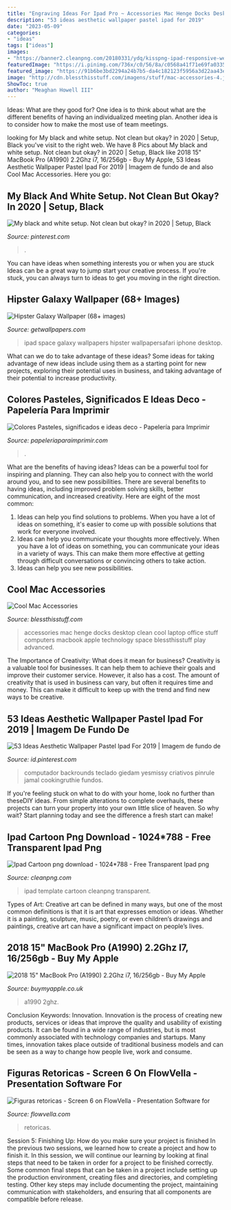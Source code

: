 ```yaml
---
title: "Engraving Ideas For Ipad Pro ~ Accessories Mac Henge Docks Desktop Clean Cool Laptop Office Stuff Computers Macbook Apple Technology Space Blessthisstuff Play Advanced"
description: "53 ideas aesthetic wallpaper pastel ipad for 2019"
date: "2023-05-09"
categories:
- "ideas"
tags: ["ideas"]
images:
- "https://banner2.cleanpng.com/20180331/ydq/kisspng-ipad-responsive-web-design-laptop-template-ipad-5abf1a78ac68a6.6704655815224735927062.jpg"
featuredImage: "https://i.pinimg.com/736x/c0/56/8a/c0568a41f71e69fa03351c2457946a5c.jpg"
featured_image: "https://91b6be3bd2294a24b7b5-da4c182123f5956a3d22aa43eb816232.ssl.cf1.rackcdn.com/contentItem-4858443-34500531-1uufn3qy4pget-or.jpg"
image: "http://cdn.blessthisstuff.com/imagens/stuff/mac-accessories-4.jpg"
ShowToc: true
author: "Meaghan Howell III"
---
```



Ideas: What are they good for?
One idea is to think about what are the different benefits of having an individualized meeting plan. Another idea is to consider how to make the most use of team meetings.

	

		
looking for My black and white setup. Not clean but okay? in 2020 | Setup, Black you've visit to the right web. We have 8 Pics about My black and white setup. Not clean but okay? in 2020 | Setup, Black like 2018 15&quot; MacBook Pro (A1990) 2.2Ghz i7, 16/256gb - Buy My Apple, 53 Ideas Aesthetic Wallpaper Pastel Ipad For 2019 | Imagem de fundo de and also Cool Mac Accessories. Here you go:
		
    
## My Black And White Setup. Not Clean But Okay? In 2020 | Setup, Black

<img loading=lazy src="https://i.pinimg.com/736x/f3/53/68/f35368872ffa75a1a54041b27dbc6afe.jpg" onerror="this.onerror=null;this.src='https://tse3.mm.bing.net/th?id=OIP.8gZrPVa2ra_EOd13LRudbgHaFj&amp;pid=15.1';" alt="My black and white setup. Not clean but okay? in 2020 | Setup, Black">

_Source: pinterest.com_

>. 

	

You can have ideas when something interests you or when you are stuck
Ideas can be a great way to jump start your creative process. If you're stuck, you can always turn to ideas to get you moving in the right direction.

    
## Hipster Galaxy Wallpaper (68+ Images)

<img loading=lazy src="http://getwallpapers.com/wallpaper/full/a/a/0/171103.jpg" onerror="this.onerror=null;this.src='https://tse4.mm.bing.net/th?id=OIP.LSl9020dX2bL0yYUJ4yjywHaHa&amp;pid=15.1';" alt="Hipster Galaxy Wallpaper (68+ images)">

_Source: getwallpapers.com_

>ipad space galaxy wallpapers hipster wallpapersafari iphone desktop. 

	

What can we do to take advantage of these ideas?
Some ideas for taking advantage of new ideas include using them as a starting point for new projects, exploring their potential uses in business, and taking advantage of their potential to increase productivity.

    
## Colores Pasteles, Significados E Ideas Deco - Papelería Para Imprimir

<img loading=lazy src="https://papeleriaparaimprimir.com/wp-content/uploads/2019/01/colores-pastel.jpg" onerror="this.onerror=null;this.src='https://tse4.mm.bing.net/th?id=OIP.B-4C-wuohy3CfedM61YyugHaFw&amp;pid=15.1';" alt="Colores Pasteles, significados e ideas deco - Papelería para Imprimir">

_Source: papeleriaparaimprimir.com_

>. 

	

What are the benefits of having ideas?
Ideas can be a powerful tool for inspiring and planning. They can also help you to connect with the world around you, and to see new possibilities. There are several benefits to having ideas, including improved problem solving skills, better communication, and increased creativity. Here are eight of the most common: 
1. Ideas can help you find solutions to problems. When you have a lot of ideas on something, it's easier to come up with possible solutions that work for everyone involved.
2. Ideas can help you communicate your thoughts more effectively. When you have a lot of ideas on something, you can communicate your ideas in a variety of ways. This can make them more effective at getting through difficult conversations or convincing others to take action. 
3. Ideas can help you see new possibilities.

    
## Cool Mac Accessories

<img loading=lazy src="http://cdn.blessthisstuff.com/imagens/stuff/mac-accessories-4.jpg" onerror="this.onerror=null;this.src='https://tse1.mm.bing.net/th?id=OIP.1oe3MF6YqgmdAnR08aEoJQHaFB&amp;pid=15.1';" alt="Cool Mac Accessories">

_Source: blessthisstuff.com_

>accessories mac henge docks desktop clean cool laptop office stuff computers macbook apple technology space blessthisstuff play advanced. 

	

The Importance of Creativity: What does it mean for business?
Creativity is a valuable tool for businesses. It can help them to achieve their goals and improve their customer service. However, it also has a cost. The amount of creativity that is used in business can vary, but often it requires time and money. This can make it difficult to keep up with the trend and find new ways to be creative.

    
## 53 Ideas Aesthetic Wallpaper Pastel Ipad For 2019 | Imagem De Fundo De

<img loading=lazy src="https://i.pinimg.com/736x/c0/56/8a/c0568a41f71e69fa03351c2457946a5c.jpg" onerror="this.onerror=null;this.src='https://tse3.mm.bing.net/th?id=OIP.xfbLEvmgW4U4beNiediMDwAAAA&amp;pid=15.1';" alt="53 Ideas Aesthetic Wallpaper Pastel Ipad For 2019 | Imagem de fundo de">

_Source: id.pinterest.com_

>computador backrounds teclado giedam yesmissy criativos pinrule jamal cookingruthie fundos. 

	

If you're feeling stuck on what to do with your home, look no further than theseDIY ideas. From simple alterations to complete overhauls, these projects can turn your property into your own little slice of heaven. So why wait? Start planning today and see the difference a fresh start can make!

    
## Ipad Cartoon Png Download - 1024*788 - Free Transparent Ipad Png

<img loading=lazy src="https://banner2.cleanpng.com/20180331/ydq/kisspng-ipad-responsive-web-design-laptop-template-ipad-5abf1a78ac68a6.6704655815224735927062.jpg" onerror="this.onerror=null;this.src='https://tse1.mm.bing.net/th?id=OIP.ZHS5PHz22UBgeYIfYguyAQHaFw&amp;pid=15.1';" alt="Ipad Cartoon png download - 1024*788 - Free Transparent Ipad png">

_Source: cleanpng.com_

>ipad template cartoon cleanpng transparent. 

	

Types of Art:
Creative art can be defined in many ways, but one of the most common definitions is that it is art that expresses emotion or ideas. Whether it is a painting, sculpture, music, poetry, or even children’s drawings and paintings, creative art can have a significant impact on people’s lives.

    
## 2018 15&quot; MacBook Pro (A1990) 2.2Ghz I7, 16/256gb - Buy My Apple

<img loading=lazy src="https://buymyapple.co.uk/wp-content/uploads/2020/11/20201125_111223-scaled.jpg" onerror="this.onerror=null;this.src='https://tse2.mm.bing.net/th?id=OIP.GUZ-OQ6SokgDNj7IvVOiiQHaJ4&amp;pid=15.1';" alt="2018 15&quot; MacBook Pro (A1990) 2.2Ghz i7, 16/256gb - Buy My Apple">

_Source: buymyapple.co.uk_

>a1990 2ghz. 

	

Conclusion
Keywords: Innovation.
Innovation is the process of creating new products, services or ideas that improve the quality and usability of existing products. It can be found in a wide range of industries, but is most commonly associated with technology companies and startups. Many times, innovation takes place outside of traditional business models and can be seen as a way to change how people live, work and consume.

    
## Figuras Retoricas - Screen 6 On FlowVella - Presentation Software For

<img loading=lazy src="https://91b6be3bd2294a24b7b5-da4c182123f5956a3d22aa43eb816232.ssl.cf1.rackcdn.com/contentItem-4858443-34500531-1uufn3qy4pget-or.jpg" onerror="this.onerror=null;this.src='https://tse3.mm.bing.net/th?id=OIP.G7vWEcumU4Kafela4iWEYQHaFa&amp;pid=15.1';" alt="Figuras retoricas - Screen 6 on FlowVella - Presentation Software for">

_Source: flowvella.com_

>retoricas. 

	

Session 5: Finishing Up: How do you make sure your project is finished
In the previous two sessions, we learned how to create a project and how to finish it. In this session, we will continue our learning by looking at final steps that need to be taken in order for a project to be finished correctly.
Some common final steps that can be taken in a project include setting up the production environment, creating files and directories, and completing testing. Other key steps may include documenting the project, maintaining communication with stakeholders, and ensuring that all components are compatible before release.

